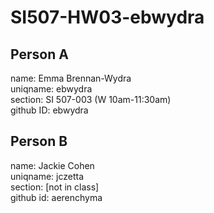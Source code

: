 # SI507-HW03-ebwydra

## Person A ##
name: Emma Brennan-Wydra  
uniqname: ebwydra  
section: SI 507-003 (W 10am-11:30am)  
github ID: ebwydra  

## Person B ##
name: Jackie Cohen  
uniqname: jczetta  
section: [not in class]  
github id: aerenchyma  
